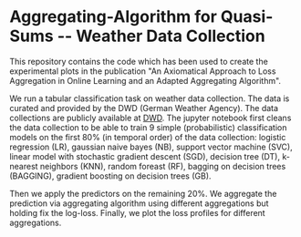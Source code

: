 # Aggregating-Algorithm for Quasi-Sums -- Weather Data Collection
This repository contains the code which has been used to create the experimental plots in the publication "An Axiomatical Approach to Loss Aggregation in Online Learning and an Adapted Aggregating Algorithm".

We run a tabular classification task on weather data collection. The data is curated and provided by the DWD (German Weather Agency). The data collections are publicly available at [DWD](https://opendata.dwd.de/climate_environment/CDC/observations_germany/climate/daily/kl/historical/}).
The jupyter notebook first cleans the data collection to be able to train 9 simple (probabilistic) classification models on the first 80% (in temporal order) of the data collection:  logistic regression (LR), gaussian naive bayes (NB), support vector machine (SVC), linear model with stochastic gradient descent (SGD), decision tree (DT), k-nearest neighbors (KNN), random foreast (RF), bagging on decision trees (BAGGING), gradient boosting on decision trees (GB).

Then we apply the predictors on the remaining 20%. We aggregate the prediction via aggregating algorithm using different aggregations but holding fix the log-loss. Finally, we plot the loss profiles for different aggregations.
